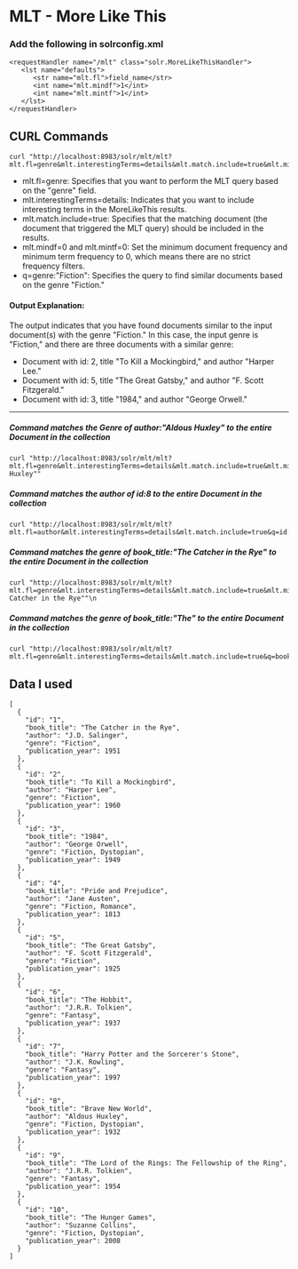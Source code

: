 # MLT - More Like This


### Add the following in solrconfig.xml
    <requestHandler name="/mlt" class="solr.MoreLikeThisHandler">
       <lst name="defaults">
          <str name="mlt.fl">field_name</str> 
          <int name="mlt.mindf">1</int>       
          <int name="mlt.mintf">1</int>       
       </lst>
    </requestHandler>



## CURL Commands

    curl "http://localhost:8983/solr/mlt/mlt?mlt.fl=genre&mlt.interestingTerms=details&mlt.match.include=true&mlt.mindf=0&mlt.mintf=0&q=genre:"Fiction""
* mlt.fl=genre: Specifies that you want to perform the MLT query based on the "genre" field.
* mlt.interestingTerms=details: Indicates that you want to include interesting terms in the MoreLikeThis results.
* mlt.match.include=true: Specifies that the matching document (the document that triggered the MLT query) should be included in the results.
* mlt.mindf=0 and mlt.mintf=0: Set the minimum document frequency and minimum term frequency to 0, which means there are no strict frequency filters.
* q=genre:"Fiction": Specifies the query to find similar documents based on the genre "Fiction."

#### Output Explanation:

The output indicates that you have found documents similar to the input document(s) with the genre "Fiction." In this case, the input genre is "Fiction," and there are three documents with a similar genre:

* Document with id: 2, title "To Kill a Mockingbird," and author "Harper Lee."
* Document with id: 5, title "The Great Gatsby," and author "F. Scott Fitzgerald."
* Document with id: 3, title "1984," and author "George Orwell."

*** 

##### Command matches the Genre of **author:"Aldous Huxley"** to the entire Document in the collection

    curl "http://localhost:8983/solr/mlt/mlt?mlt.fl=genre&mlt.interestingTerms=details&mlt.match.include=true&mlt.mindf=0&mlt.mintf=0&q=author:"Aldous Huxley""

##### Command matches the author of **id:8** to the entire Document in the collection
   
    curl "http://localhost:8983/solr/mlt/mlt?mlt.fl=author&mlt.interestingTerms=details&mlt.match.include=true&q=id:8"

##### Command matches the genre of **book_title:"The Catcher in the Rye"** to the entire Document in the collection
 
    curl "http://localhost:8983/solr/mlt/mlt?mlt.fl=genre&mlt.interestingTerms=details&mlt.match.include=true&mlt.mindf=0&mlt.mintf=0&q=book_title:"The Catcher in the Rye""\n

##### Command matches the genre of **book_title:"The"** to the entire Document in the collection

    curl "http://localhost:8983/solr/mlt/mlt?mlt.fl=genre&mlt.interestingTerms=details&mlt.match.include=true&q=book_title:"The""\n



## Data I used 

    [
      {
        "id": "1",
        "book_title": "The Catcher in the Rye",
        "author": "J.D. Salinger",
        "genre": "Fiction",
        "publication_year": 1951
      },
      {
        "id": "2",
        "book_title": "To Kill a Mockingbird",
        "author": "Harper Lee",
        "genre": "Fiction",
        "publication_year": 1960
      },
      {
        "id": "3",
        "book_title": "1984",
        "author": "George Orwell",
        "genre": "Fiction, Dystopian",
        "publication_year": 1949
      },
      {
        "id": "4",
        "book_title": "Pride and Prejudice",
        "author": "Jane Austen",
        "genre": "Fiction, Romance",
        "publication_year": 1813
      },
      {
        "id": "5",
        "book_title": "The Great Gatsby",
        "author": "F. Scott Fitzgerald",
        "genre": "Fiction",
        "publication_year": 1925
      },
      {
        "id": "6",
        "book_title": "The Hobbit",
        "author": "J.R.R. Tolkien",
        "genre": "Fantasy",
        "publication_year": 1937
      },
      {
        "id": "7",
        "book_title": "Harry Potter and the Sorcerer's Stone",
        "author": "J.K. Rowling",
        "genre": "Fantasy",
        "publication_year": 1997
      },
      {
        "id": "8",
        "book_title": "Brave New World",
        "author": "Aldous Huxley",
        "genre": "Fiction, Dystopian",
        "publication_year": 1932
      },
      {
        "id": "9",
        "book_title": "The Lord of the Rings: The Fellowship of the Ring",
        "author": "J.R.R. Tolkien",
        "genre": "Fantasy",
        "publication_year": 1954
      },
      {
        "id": "10",
        "book_title": "The Hunger Games",
        "author": "Suzanne Collins",
        "genre": "Fiction, Dystopian",
        "publication_year": 2008
      }
    ]
